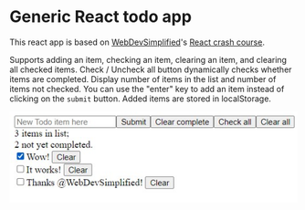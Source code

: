 # Generic React todo app

This react app is based on <a href="https://www.youtube.com/@WebDevSimplified">WebDevSimplified</a>'s <a href="https://www.youtube.com/watch?v=hQAHSlTtcmY">React crash course</a>.

Supports adding an item, checking an item, clearing an item, and clearing all checked items.
Check / Uncheck all button dynamically checks whether items are completed.
Display number of items in the list and number of items not checked.
You can use the "enter" key to add an item instead of clicking on the `submit` button.
Added items are stored in localStorage.

![](./Screenshot.jpg)
